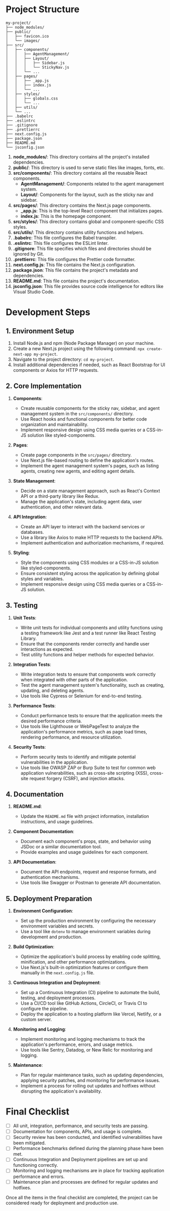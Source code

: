 # Project Structure

```
my-project/
├── node_modules/
├── public/
│   ├── favicon.ico
│   └── images/
├── src/
│   ├── components/
│   │   ├── AgentManagement/
│   │   ├── Layout/
│   │   │   ├── Sidebar.js
│   │   │   └── StickyNav.js
│   │   └── ...
│   ├── pages/
│   │   ├── _app.js
│   │   ├── index.js
│   │   └── ...
│   ├── styles/
│   │   ├── globals.css
│   │   └── ...
│   ├── utils/
│   └── ...
├── .babelrc
├── .eslintrc
├── .gitignore
├── .prettierrc
├── next.config.js
├── package.json
├── README.md
└── jsconfig.json
```

1. **node_modules/**: This directory contains all the project's installed dependencies.
2. **public/**: This directory is used to serve static files like images, fonts, etc.
3. **src/components/**: This directory contains all the reusable React components.
   - **AgentManagement/**: Components related to the agent management system.
   - **Layout/**: Components for the layout, such as the sticky nav and sidebar.
4. **src/pages/**: This directory contains the Next.js page components.
   - **_app.js**: This is the top-level React component that initializes pages.
   - **index.js**: This is the homepage component.
5. **src/styles/**: This directory contains global and component-specific CSS styles.
6. **src/utils/**: This directory contains utility functions and helpers.
7. **.babelrc**: This file configures the Babel transpiler.
8. **.eslintrc**: This file configures the ESLint linter.
9. **.gitignore**: This file specifies which files and directories should be ignored by Git.
10. **.prettierrc**: This file configures the Prettier code formatter.
11. **next.config.js**: This file contains the Next.js configuration.
12. **package.json**: This file contains the project's metadata and dependencies.
13. **README.md**: This file contains the project's documentation.
14. **jsconfig.json**: This file provides source code intelligence for editors like Visual Studio Code.

# Development Steps

## 1. Environment Setup

1. Install Node.js and npm (Node Package Manager) on your machine.
2. Create a new Next.js project using the following command: `npx create-next-app my-project`.
3. Navigate to the project directory: `cd my-project`.
4. Install additional dependencies if needed, such as React Bootstrap for UI components or Axios for HTTP requests.

## 2. Core Implementation

1. **Components**:
   - Create reusable components for the sticky nav, sidebar, and agent management system in the `src/components/` directory.
   - Use React hooks and functional components for better code organization and maintainability.
   - Implement responsive design using CSS media queries or a CSS-in-JS solution like styled-components.

2. **Pages**:
   - Create page components in the `src/pages/` directory.
   - Use Next.js file-based routing to define the application's routes.
   - Implement the agent management system's pages, such as listing agents, creating new agents, and editing agent details.

3. **State Management**:
   - Decide on a state management approach, such as React's Context API or a third-party library like Redux.
   - Manage the application's state, including agent data, user authentication, and other relevant data.

4. **API Integration**:
   - Create an API layer to interact with the backend services or databases.
   - Use a library like Axios to make HTTP requests to the backend APIs.
   - Implement authentication and authorization mechanisms, if required.

5. **Styling**:
   - Style the components using CSS modules or a CSS-in-JS solution like styled-components.
   - Ensure consistent styling across the application by defining global styles and variables.
   - Implement responsive design using CSS media queries or a CSS-in-JS solution.

## 3. Testing

1. **Unit Tests**:
   - Write unit tests for individual components and utility functions using a testing framework like Jest and a test runner like React Testing Library.
   - Ensure that the components render correctly and handle user interactions as expected.
   - Test utility functions and helper methods for expected behavior.

2. **Integration Tests**:
   - Write integration tests to ensure that components work correctly when integrated with other parts of the application.
   - Test the agent management system's functionality, such as creating, updating, and deleting agents.
   - Use tools like Cypress or Selenium for end-to-end testing.

3. **Performance Tests**:
   - Conduct performance tests to ensure that the application meets the desired performance criteria.
   - Use tools like Lighthouse or WebPageTest to analyze the application's performance metrics, such as page load times, rendering performance, and resource utilization.

4. **Security Tests**:
   - Perform security tests to identify and mitigate potential vulnerabilities in the application.
   - Use tools like OWASP ZAP or Burp Suite to test for common web application vulnerabilities, such as cross-site scripting (XSS), cross-site request forgery (CSRF), and injection attacks.

## 4. Documentation

1. **README.md**:
   - Update the `README.md` file with project information, installation instructions, and usage guidelines.

2. **Component Documentation**:
   - Document each component's props, state, and behavior using JSDoc or a similar documentation tool.
   - Provide examples and usage guidelines for each component.

3. **API Documentation**:
   - Document the API endpoints, request and response formats, and authentication mechanisms.
   - Use tools like Swagger or Postman to generate API documentation.

## 5. Deployment Preparation

1. **Environment Configuration**:
   - Set up the production environment by configuring the necessary environment variables and secrets.
   - Use a tool like `dotenv` to manage environment variables during development and production.

2. **Build Optimization**:
   - Optimize the application's build process by enabling code splitting, minification, and other performance optimizations.
   - Use Next.js's built-in optimization features or configure them manually in the `next.config.js` file.

3. **Continuous Integration and Deployment**:
   - Set up a Continuous Integration (CI) pipeline to automate the build, testing, and deployment processes.
   - Use a CI/CD tool like GitHub Actions, CircleCI, or Travis CI to configure the pipeline.
   - Deploy the application to a hosting platform like Vercel, Netlify, or a custom server.

4. **Monitoring and Logging**:
   - Implement monitoring and logging mechanisms to track the application's performance, errors, and usage metrics.
   - Use tools like Sentry, Datadog, or New Relic for monitoring and logging.

5. **Maintenance**:
   - Plan for regular maintenance tasks, such as updating dependencies, applying security patches, and monitoring for performance issues.
   - Implement a process for rolling out updates and hotfixes without disrupting the application's availability.

# Final Checklist

- [ ] All unit, integration, performance, and security tests are passing.
- [ ] Documentation for components, APIs, and usage is complete.
- [ ] Security review has been conducted, and identified vulnerabilities have been mitigated.
- [ ] Performance benchmarks defined during the planning phase have been met.
- [ ] Continuous Integration and Deployment pipelines are set up and functioning correctly.
- [ ] Monitoring and logging mechanisms are in place for tracking application performance and errors.
- [ ] Maintenance plan and processes are defined for regular updates and hotfixes.

Once all the items in the final checklist are completed, the project can be considered ready for deployment and production use.
